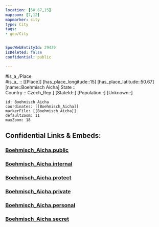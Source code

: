 ```yaml
---
location: [50.67,15] 
mapzoom: [7,12] 
mapmarker: city 
type: City
tags:
- geo/City


SpocWebEntityId: 29439
isDeleted: false
confidential: public

---
```

#is_a_/Place  
#is_a_ :: [[Place]] 
[has_place_longitude::15] 
[has_place_latitude::50.67] 
[name::Boehmisch Aicha] 
State ::  
Country :: Czech_Rep.] 
[StateId::] 
[Population::] 
[Unknown::] 


```leaflet
id: Boehmisch Aicha
coordinates: [[Boehmisch_Aicha]] 
markerFile: [[Boehmisch_Aicha]] 
defaultZoom: 11 
maxZoom: 18
```


## Confidential Links & Embeds: 

### [Boehmisch_Aicha.public](/_public/\Earth\Continent\Europe\Europe~Central\Czech_Republic\regions~Czech_Republic\Liberecký\CityBoehmisch_Aicha.public.md) 

### [Boehmisch_Aicha.internal](/_internal/\Earth\Continent\Europe\Europe~Central\Czech_Republic\regions~Czech_Republic\Liberecký\CityBoehmisch_Aicha.internal.md) 

### [Boehmisch_Aicha.protect](/_protect/\Earth\Continent\Europe\Europe~Central\Czech_Republic\regions~Czech_Republic\Liberecký\CityBoehmisch_Aicha.protect.md) 

### [Boehmisch_Aicha.private](/_private/\Earth\Continent\Europe\Europe~Central\Czech_Republic\regions~Czech_Republic\Liberecký\CityBoehmisch_Aicha.private.md) 

### [Boehmisch_Aicha.personal](/_personal/\Earth\Continent\Europe\Europe~Central\Czech_Republic\regions~Czech_Republic\Liberecký\CityBoehmisch_Aicha.personal.md) 

### [Boehmisch_Aicha.secret](/_secret/\Earth\Continent\Europe\Europe~Central\Czech_Republic\regions~Czech_Republic\Liberecký\CityBoehmisch_Aicha.secret.md)

